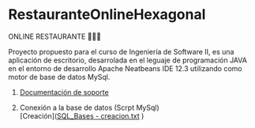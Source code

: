 # RestauranteOnlineHexagonal

ONLINE RESTAURANTE 🥣🌮🥩

Proyecto propuesto para el curso de Ingeniería de Software II,  es una aplicación de escritorio, desarrolada en el leguaje de programación JAVA en el entorno de desarrollo Apache Neatbeans IDE 12.3 utilizando como motor de base de datos MySql.

1. [Documentación de soporte](https://docs.google.com/document/d/1PZqLsyvcPECYWISqAcfbDXMYljr7zuc_/edit#heading=h.gjdgxs)

2. Conexión a la base de datos (Scrpt MySql)	
		 [Creación]([SQL_Bases - creacion.txt](https://github.com/ElianaAC28/RestauranteOnlineHexagonal/files/7305442/SQL_Bases.-.creacion.txt)
)
	 
